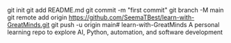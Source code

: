 git init
git add README.md
git commit -m "first commit"
git branch -M main
git remote add origin https://github.com/SeemaTBest/learn-with-GreatMinds.git
git push -u origin main# learn-with-GreatMinds
A personal learning repo to explore AI, Python, automation, and software development
